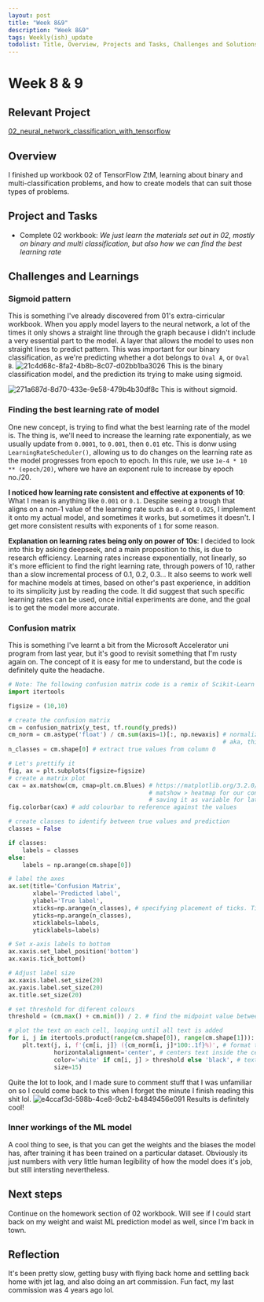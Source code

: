 ```yaml
---
layout: post
title: "Week 8&9"
description: "Week 8&9"
tags: Weekly(ish)_update
todolist: Title, Overview, Projects and Tasks, Challenges and Solutions, Learnings and Insights, Next Steps, Reflections
---
```


# Week 8 & 9

## Relevant Project
[02_neural_network_classification_with_tensorflow](https://tenatic-x.github.io/projects/02_neural_network_classification_with_tensorflow.html)

## Overview
I finished up workbook 02 of TensorFlow ZtM, learning about binary and multi-classification problems, and how to create models that can suit those types of problems.

## Project and Tasks
* Complete 02 workbook: *We just learn the materials set out in 02, mostly on binary and multi classification, but also how we can find the best learning rate*

## Challenges and Learnings

### Sigmoid pattern
This is something I've already discovered from 01's extra-cirricular workbook. When you apply model layers to the neural network, a lot of the times it only shows a straight line through the graph because i didn't include a very essential part to the model. A layer that allows the model to uses non straight lines to predict pattern. This was important for our binary classification, as we're predicting whether a dot belongs to `Oval A`, or `Oval B`.
![21c4d68c-8fa2-4b8b-8c07-d02bb1ba3026](https://github.com/user-attachments/assets/cb9a1494-aebb-4e38-8fa3-f558d2839f78)
This is the binary classification model, and the prediction its trying to make using sigmoid.

![271a687d-8d70-433e-9e58-479b4b30df8c](https://github.com/user-attachments/assets/95a235ff-6e15-4871-ae8f-116f1766b890)
This is without sigmoid.

### Finding the best learning rate of model
One new concept, is trying to find what the best learning rate of the model is. The thing is, we'll need to increase the learning rate exponentialy, as we usually update from `0.0001`, to `0.001`, then `0.01` etc. This is donw using `LearningRateScheduler()`, allowing us to do changes on the learning rate as the model progresses from epoch to epoch. In this rule, we use `1e-4 * 10 ** (epoch/20)`, where we have an exponent rule to increase by epoch no./20.

**I noticed how learning rate consistent and effective at exponents of 10**: What I mean is anything like `0.001` or `0.1`. Despite seeing a trough that aligns on a non-1 value of the learning rate such as `0.4` ot `0.025`, I implement it onto my actual model, and sometimes it works, but sometimes it doesn't. I get more consistent results with exponents of `1` for some reason.

**Explanation on learning rates being only on power of 10s**: I decided to look into this by asking deepseek, and a main proposition to this, is due to research efficiency. Learning rates increase exponentially, not linearly, so it's more efficient to find the right learning rate, through powers of 10, rather than a slow incremental process of 0.1, 0.2, 0.3... It also seems to work well for machine models at times, based on other's past experience, in addition to its simplicity just by reading the code. It did suggest that such specific learning rates can be used, once initial experiments are done, and the goal is to get the model more accurate. 

### Confusion matrix
This is something I've learnt a bit from the Microsoft Accelerator uni program from last year, but it's good to revisit something that I'm rusty again on. The concept of it is easy for me to understand, but the code is definitely quite the headache.

```python
# Note: The following confusion matrix code is a remix of Scikit-Learn's 'plot_confusion_matrix', and made with ML's introductory notebook https://github.com/GokuMohandas/MadeWithML/blob/main/notebooks/08_Neural_Networks.ipynb
import itertools

figsize = (10,10)

# create the confusion matrix
cm = confusion_matrix(y_test, tf.round(y_preds))
cm_norm = cm.astype('float') / cm.sum(axis=1)[:, np.newaxis] # normalizing, 'float' > we'll be dividing, 'cm.sum' to count all values of truth labels and dividing it everytime with each prediction, false or negative
                                                             # aka, this is a percentage calculator, calculating how many percent of the prediction was in 1, in 0, or at another 3rd label.
n_classes = cm.shape[0] # extract true values from column 0

# Let's prettify it
fig, ax = plt.subplots(figsize=figsize)
# create a matrix plot
cax = ax.matshow(cm, cmap=plt.cm.Blues) # https://matplotlib.org/3.2.0/api/_as_gen/matplotlib.axes.Axes.matshow.html
                                        # matshow > heatmap for our confusion matrix, cmap > to colour our graph with blue to visually represent values on heatmap
                                        # saving it as variable for later modification
fig.colorbar(cax) # add colourbar to reference against the values

# create classes to identify between true values and prediction
classes = False

if classes:
    labels = classes
else:
    labels = np.arange(cm.shape[0])

# label the axes
ax.set(title='Confusion Matrix',
       xlabel='Predicted label',
       ylabel='True label',
       xticks=np.arange(n_classes), # specifying placement of ticks. Ticks are like placeholder of major points/value to the graph, aka the labels that goes on the graph.
       yticks=np.arange(n_classes),
       xticklabels=labels,
       yticklabels=labels)

# Set x-axis labels to bottom
ax.xaxis.set_label_position('bottom')
ax.xaxis.tick_bottom()

# Adjust label size
ax.xaxis.label.set_size(20)
ax.yaxis.label.set_size(20)
ax.title.set_size(20)

# set threshold for diferent colours
threshold = (cm.max() + cm.min()) / 2. # find the midpoint value between min and max. Helps with colouring text annotations, when choosing black, or white, based on the supposed contrast of the colour at the back.

# plot the text on each cell, looping until all text is added
for i, j in itertools.product(range(cm.shape[0]), range(cm.shape[1])): # i and j, representing true and predicted values respectively
    plt.text(j, i, f'{cm[i, j]} ({cm_norm[i, j]*100:.1f}%)', # format them into percentage of output. Aka out of all 1s that are true, how many are predicted as 1, or 0 as a percentage?
             horizontalalignment='center', # centers text inside the cell
             color='white' if cm[i, j] > threshold else 'black', # text colour based on the contrast of the cell at the back. Done by seeing whether its at the upper half or lower half of values.
             size=15)
```
Quite the lot to look, and I made sure to comment stuff that I was unfamiliar on so I could come back to this when I forget the minute I finish reading this shit lol.
![e4ccaf3d-598b-4ce8-9cb2-b4849456e091](https://github.com/user-attachments/assets/60092fad-9df7-4563-929a-3121bd989865)
Results is definitely cool!

### Inner workings of the ML model
A cool thing to see, is that you can get the weights and the biases the model has, after training it has been trained on a particular dataset. Obviously its just numbers with very little human legibility of how the model does it's job, but still intersting nevertheless.

## Next steps

Continue on the homework section of 02 workbook. Will see if I could start back on my weight and waist ML prediction model as well, since I'm back in town.

## Reflection

It's been pretty slow, getting busy with flying back home and settling back home with jet lag, and also doing an art commission. Fun fact, my last commission was 4 years ago lol.
